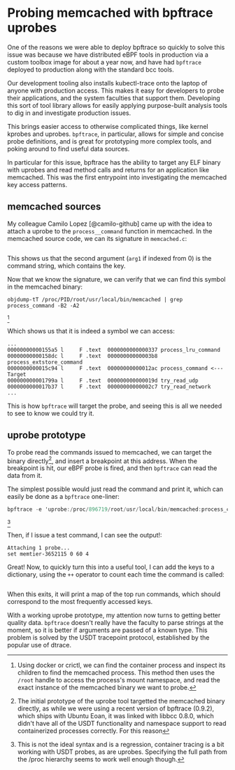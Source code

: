 # Probing memcached with bpftrace uprobes

One of the reasons we were able to deploy bpftrace so quickly to solve this
issue was because we have distributed eBPF tools in production via a custom
toolbox image for about a year now, and have had `bpftrace` deployed to
production along with the standard bcc tools.

Our development tooling also installs kubectl-trace onto the laptop of anyone 
with production access. This makes it easy for developers to probe their
applications, and the system faculties that support them. Developing this sort
of tool library allows for easily applying purpose-built analysis tools to dig
in and investigate production issues.

This brings easier access to otherwise complicated things, like kernel kprobes
and uprobes. `bpftrace`, in particular, allows for simple and concise probe
definitions, and is great for prototyping more complex tools, and poking around
to find useful data sources.

In particular for this issue, bpftrace has the ability to target any ELF binary
with uprobes and read method calls and returns for an application like
memcached. This was the first entrypoint into investigating the memcached key
access patterns.

## memcached sources

My colleague Camilo Lopez [@camilo-github] came up with the idea to attach a
uprobe to the `process__command` function in memcached. In the memcached source
code, we can its signature in `memcached.c`:

```{.c include=src/memcached/memcached.c startLine=5756 endLine=5756}
```

This shows us that the second argument (`arg1` if indexed from 0) is the command
string, which contains the key.

Now that we know the signature, we can verify that we  can find this symbol in
the memcached binary:

```
objdump-tT /proc/PID/root/usr/local/bin/memcached | grep process_command -B2 -A2

```
[^1]

Which shows us that it is indeed a symbol we can access:
```.gnuassembler
...
00000000000155a5 l     F .text  0000000000000337 process_lru_command
00000000000158dc l     F .text  00000000000003b8 process_extstore_command
0000000000015c94 l     F .text  00000000000012ac process_command <--- Target
000000000001799a l     F .text  000000000000019d try_read_udp
0000000000017b37 l     F .text  00000000000002c7 try_read_network
...
```

This is how `bpftrace` will target the probe, and seeing this is all we needed
to see to know we could try it.

## uprobe prototype

To probe read the commands issued to memcached, we can target the binary
directly[^2], and insert a breakpoint at this address. When the breakpoint is
hit, our eBPF probe is fired, and then `bpftrace` can read the data from it.

The simplest possible would just read the command and print it, which can
easily be done as a `bpftrace` one-liner:

```awk
bpftrace -e 'uprobe:/proc/896719/root/usr/local/bin/memcached:process_command { printf("%s\n", str(arg1)) }'
```
[^6]

Then, if I issue a test command, I can  see the output!:

```
Attaching 1 probe...
set memtier-3652115 0 60 4
```

Great! Now, to quickly turn this into a useful tool, I can add the keys to a
dictionary, using the `++` operator to count each time the command is called:

```{.awk include=src/uprobe-v1.bt}
```

When this exits, it will print a map of the top run commands, which should
correspond to the most frequently accessed keys.

With a working uprobe prototype, my attention now turns to getting better
quality data. `bpftrace` doesn't really have the faculty to parse strings at
the moment, so it is better if arguments are passed of a known type. This
problem is solved by the USDT tracepoint protocol, established by the popular
use of dtrace.

[^1]: Using docker or crictl, we can find the container process and inspect its
    children to find the memcached process. This method then uses the `/root`
    handle to access the process's mount namespace, and read the exact instance
    of the memcached binary we want to probe.

[^2]: The initial prototype of the uprobe tool targetted the memcached binary
    directly, as while we were using a recent version of bpftrace (0.9.2), which
    ships with Ubuntu Eoan, it was linked with libbcc 0.8.0, which didn't have
    all of the USDT functionality and namespace support to read containerized
    processes correctly. For this reason
[^6]: This is not the ideal syntax and is a regression, container tracing is a
    bit working with USDT probes, as are uprobes. Specifying the full path from
    the /proc hierarchy seems to work well enough though.
